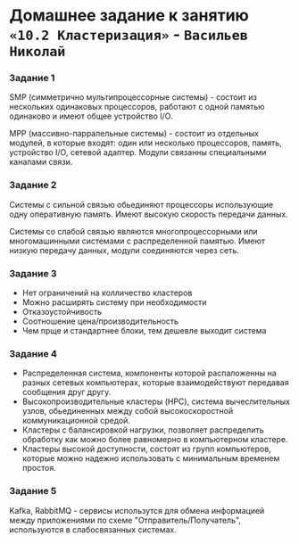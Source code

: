 
# Домашнее задание к занятию `«10.2 Кластеризация»` - `Васильев Николай`


### Задание 1

SMP (симметрично мультипроцессорные системы) - состоит из нескольких одинаковых процессоров, работают с одной памятью одинаково и имеют общее устройство I/O.

MPP (массивно-парралельные системы) - состоит из отдельных модулей, в которые входят: один или несколько процессоров, память, устройство I/O, сетевой адаптер. Модули связанны специальными каналами связи.

### Задание 2

Системы с сильной связью обьединяют процессоры использующие одну оперативную память. Имеют высокую скорость передачи данных.

Системы со слабой связью являются многопроцессорными или многомашинными системами с распределенной памятью. Имеют низкую передачу данных, модули соединяются через сеть.

### Задание 3

* Нет ограничений на колличество кластеров
* Можно расширять систему при необходимости
* Отказоустойчивость
* Соотношение цена/производительность
* Чем прще и стандартнее блоки, тем дешевле выходит система

### Задание 4

* Распределенная система, компоненты которой распаложенны на разных сетевых компьютерах, которые взаимодействуют передавая сообщения друг другу.
* Высокопроизводительные кластеры (HPC), система вычеслительных узлов, обьединенных между собой высокоскоростной коммуникационной средой.
* Кластеры с балансировкой нагрузки, позволяет распределить обработку как можно более равномерно в компьютерном кластере.
* Кластеры высокой доступности, состоят из групп компьютеров, которые можно надежно использовать с минимальным временем простоя.

### Задание 5

Kafka, RabbitMQ - сервисы использутся для обмена информацией между приложениями по схеме "Отправитель/Получатель", используются в слабосвязанных системах.